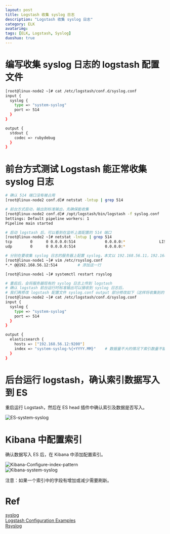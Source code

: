 ```yaml
---
layout: post
title: Logstash 收集 syslog 日志
description: "Logstash 收集 syslog 日志"
category: ELK
avatarimg:
tags: [ELK, Logstash, Syslog]
duoshuo: true
---
```



# 编写收集 syslog 日志的 logstash 配置文件

```bash
[root@linux-node2 ~]# cat /etc/logstash/conf.d/syslog.conf 
input {
  syslog {
    type => "system-syslog"
    port => 514  
  }
}

output {
  stdout {
    codec => rubydebug
  }
}
```    

# 前台方式测试 Logstash 能正常收集 syslog 日志

```bash
# 确认 514 端口没有被占用
[root@linux-node2 conf.d]# netstat -lntup | grep 514

# 前台方式启动，输出到标准输出，先确保能收集
[root@linux-node2 conf.d]# /opt/logstash/bin/logstash -f syslog.conf 
Settings: Default pipeline workers: 1
Pipeline main started

# 启动 logstash 后，可以看到在监听上面配置的 514 端口
[root@linux-node2 ~]# netstat -lntup | grep 514
tcp        0      0 0.0.0.0:514             0.0.0.0:*               LISTEN      40502/java          
udp        0      0 0.0.0.0:514             0.0.0.0:*                           40502/java    

# 分别在要收集 syslog 日志的服务器上配置 syslog，本文以 192.168.56.11，192.168.56.12 为例
[root@linux-node1 ~]# vim /etc/rsyslog.conf
*.* @@192.168.56.12:514			# 添加这一行

[root@linux-node1 ~]# systemctl restart rsyslog

# 重启后，会将服务器现有的 syslog 日志上传到 logstash
# 确认 logstash 前台运行时标准输出可以接收到 syslog 日志后，
# 我们再修改 logstash 配置文件 syslog.conf output 部分修改如下（这样将收集到的 syslog 日志写入到 ES）:
[root@linux-node2 ~]# cat /etc/logstash/conf.d/syslog.conf 
input {
  syslog {
    type => "system-syslog"
    port => 514  
  }
}

output {
  elasticsearch {
    hosts => ["192.168.56.12:9200"]
    index => "system-syslog-%{+YYYY.MM}"    # 数据量不大的情况下索引数量不能配置太多，否则索引和分片过多会影响性能
  }
}
```    

# 后台运行 logstash，确认索引数据写入到 ES

重启运行 Logstash，然后在 ES head 插件中确认索引及数据是否写入。  

![ES-system-syslog](http://jaminzhang.github.io/images/ELK/ES-system-syslog.png)  

# Kibana 中配置索引

确认数据写入 ES 后，在 Kibana 中添加配置索引。

![Kibana-Configure-index-pattern](http://jaminzhang.github.io/images/ELK/Kibana-Configure-index-pattern.png)  
![Kibana-system-syslog](http://jaminzhang.github.io/images/ELK/Kibana-system-syslog.png)  

>
注意：如果一个索引中的字段有增加或减少需要刷新。

# Ref
[syslog](https://www.elastic.co/guide/en/logstash/current/plugins-inputs-syslog.html)  
[Logstash Configuration Examples](https://www.elastic.co/guide/en/logstash/current/config-examples.html)  
[Rsyslog](http://kibana.logstash.es/content/logstash/scale/rsyslog.html)  
